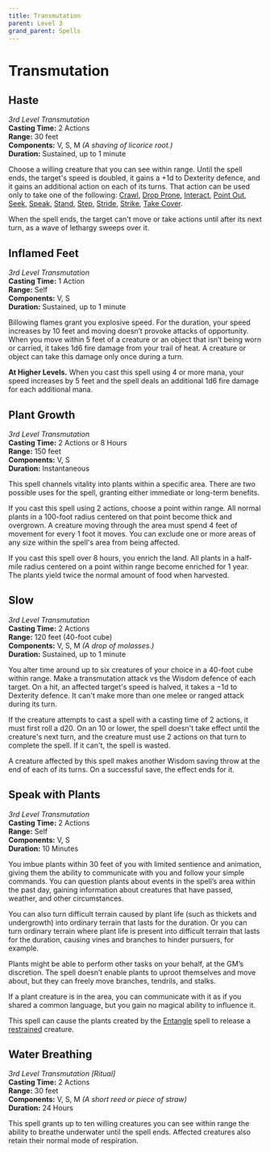 ```yaml
---
title: Transmutation
parent: Level 3
grand_parent: Spells
---
```


# Transmutation

## Haste
*3rd Level Transmutation*<br>
**Casting Time:** 2 Actions<br>
**Range:** 30 feet<br>
**Components:** V, S, M *(A shaving of licorice root.)*<br>
**Duration:** Sustained, up to 1 minute

Choose a willing creature that you can see within range. Until the spell ends, the target's speed is doubled, it gains a +1d to Dexterity defence, and it gains an additional action on each of its turns. That action can be used only to take one of the following: [Crawl](https://stormchaserroleplaying.com/stormchaserRPG/Combat/Moves/Crawl/), [Drop Prone](https://stormchaserroleplaying.com/stormchaserRPG/Combat/Moves/Drop/), [Interact](https://stormchaserroleplaying.com/stormchaserRPG/Combat/Actions/Interact/), [Point Out](https://stormchaserroleplaying.com/stormchaserRPG/Combat/Actions/Point/), [Seek](https://stormchaserroleplaying.com/stormchaserRPG/Combat/Actions/Seek/), [Speak](https://stormchaserroleplaying.com/stormchaserRPG/Combat/Actions/Speak/), [Stand](https://stormchaserroleplaying.com/stormchaserRPG/Combat/Moves/Stand/), [Step](https://stormchaserroleplaying.com/stormchaserRPG/Combat/Moves/Step/), [Stride](https://stormchaserroleplaying.com/stormchaserRPG/Combat/Moves/Stride/), [Strike](https://stormchaserroleplaying.com/stormchaserRPG/Combat/Actions/Strike/), [Take Cover](https://stormchaserroleplaying.com/stormchaserRPG/Combat/Moves/Cover/).

When the spell ends, the target can't move or take actions until after its next turn, as a wave of lethargy sweeps over it.

## Inflamed Feet
*3rd Level Transmutation*<br>
**Casting Time:** 1 Action<br>
**Range:** Self<br>
**Components:** V, S<br>
**Duration:** Sustained, up to 1 minute
 
Billowing flames grant you explosive speed. For the duration, your speed increases by 10 feet and moving doesn’t provoke attacks of opportunity. When you move within 5 feet of a creature or an object that isn’t being worn or carried, it takes 1d6 fire damage from your trail of heat. A creature or object can take this damage only once during a turn.

**At Higher Levels.** When you cast this spell using 4 or more mana, your speed increases by 5 feet and the spell deals an additional 1d6 fire damage for each additional mana.

## Plant Growth
*3rd Level Transmutation*<br>
**Casting Time:** 2 Actions or 8 Hours<br>
**Range:** 150 feet<br>
**Components:** V, S<br>
**Duration:** Instantaneous

This spell channels vitality into plants within a specific area. There are two possible uses for the spell, granting either immediate or long-term benefits.

If you cast this spell using 2 actions, choose a point within range. All normal plants in a 100-foot radius centered on that point become thick and overgrown. A creature moving through the area must spend 4 feet of movement for every 1 foot it moves. You can exclude one or more areas of any size within the spell's area from being affected.

If you cast this spell over 8 hours, you enrich the land. All plants in a half-mile radius centered on a point within range become enriched for 1 year. The plants yield twice the normal amount of food when harvested.

## Slow
*3rd Level Transmutation*<br>
**Casting Time:** 2 Actions<br>
**Range:** 120 feet (40-foot cube)<br>
**Components:** V, S, M *(A drop of molasses.)*<br>
**Duration:** Sustained, up to 1 minute

You alter time around up to six creatures of your choice in a 40-foot cube within range. Make a transmutation attack vs the Wisdom defence of each target. On a hit, an affected target's speed is halved, it takes a −1d to Dexterity defence. It can't make more than one melee or ranged attack during its turn.

If the creature attempts to cast a spell with a casting time of 2 actions, it must first roll a d20. On an 10 or lower, the spell doesn't take effect until the creature's next turn, and the creature must use 2 actions on that turn to complete the spell. If it can't, the spell is wasted.

A creature affected by this spell makes another Wisdom saving throw at the end of each of its turns. On a successful save, the effect ends for it.

## Speak with Plants
*3rd Level Transmutation*<br>
**Casting Time:** 2 Actions<br>
**Range:** Self<br>
**Components:** V, S<br>
**Duration:** 10 Minutes

You imbue plants within 30 feet of you with limited sentience and animation, giving them the ability to communicate with you and follow your simple commands. You can question plants about events in the spell’s area within the past day, gaining information about creatures that have passed, weather, and other circumstances.

You can also turn difficult terrain caused by plant life (such as thickets and undergrowth) into ordinary terrain that lasts for the duration. Or you can turn ordinary terrain where plant life is present into difficult terrain that lasts for the duration, causing vines and branches to hinder pursuers, for example.

Plants might be able to perform other tasks on your behalf, at the GM’s discretion. The spell doesn’t enable plants to uproot themselves and move about, but they can freely move branches, tendrils, and stalks.

If a plant creature is in the area, you can communicate with it as if you shared a common language, but you gain no magical ability to influence it.

This spell can cause the plants created by the [Entangle](https://stormchaserroleplaying.com/stormchaserRPG/Spells/1/Conjuration/#entangle) spell to release a [restrained](https://stormchaserroleplaying.com/stormchaserRPG/Conditions/Restrained/) creature.

## Water Breathing
*3rd Level Transmutation [Ritual]*<br>
**Casting Time:** 2 Actions<br>
**Range:** 30 feet<br>
**Components:** V, S, M *(A short reed or piece of straw)*<br>
**Duration:** 24 Hours

This spell grants up to ten willing creatures you can see within range the ability to breathe underwater until the spell ends. Affected creatures also retain their normal mode of respiration.
